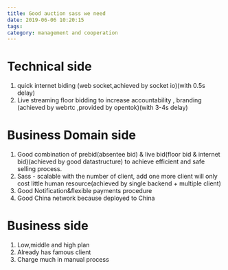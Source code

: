 ```yaml
---
title: Good auction sass we need
date: 2019-06-06 10:20:15
tags:
category: management and cooperation
---
```


# Technical side

1. quick internet biding (web socket,achieved by socket io)(with 0.5s delay)
2. Live streaming floor bidding to increase accountability , branding (achieved by webrtc ,provided by opentok)(with 3-4s delay)

# Business Domain side

1. Good combination of prebid(absentee bid) & live bid(floor bid & internet bid)(achieved by good datastructure) to achieve efficient and safe selling process.
2. Sass - scalable with the number of client, add one more client will only cost little human resource(achieved by single backend + multiple client)
3. Good Notification&flexible payments procedure
4. Good China network because deployed to China

# Business side

1. Low,middle and high plan
2. Already has famous client
3. Charge much in manual process
